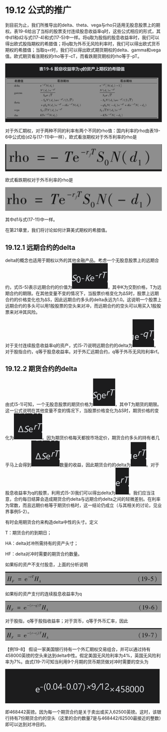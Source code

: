 # 19.12 公式的推广

到目前为止，我们所推导出的delta、theta、vega与rho只适用无股息股票上的期权。表19-6给出了当标的股票支付连续股息收益率q时，这些公式相应的形式，其中d1和d2与式(17-4)和式(17-5)中一样。将q取为股指的股息收益率时，我们可以得出欧式股指期权的希腊值；将q取为外币无风险利率时，我们可以得出欧式货币期权的希腊值；当取q=r时，我们可以得出欧式期货期权的delta、gamma和vega值。欧式期货看涨期权的rho等于-cT，而看跌期货期权的rho等于-pT。

![](images/2024-03-07-16-53-22.png)

对于外汇期权，对于两种不同的利率有两个不同的rho值：国内利率的rho由表19-6中公式给(d2与(17-11)中一样），欧式看涨期权对于外币利率的rho是

![](images/2024-03-07-16-53-40.png)


欧式看跌期权对于外币利率的rho是

![](images/2024-03-07-16-53-56.png)


其中d1与式(17-11)中一样。


在第21章里，我们将讨论如何计算美式期权的希腊值。

## 19.12.1 远期合约的delta

delta的概念也适用于期权以外的其他金融产品。考虑一个无股息股票上的远期合约，式(5-5)表示远期合约的价值为![](images/2024-03-07-16-56-00.png)，其中K为交割价格，T为远期合约的期限。在其他变量不变的情况下，当股票价格变化为ΔS时，股票上远期合约的价格变化也为ΔS，因此远期合约多头的delta永远为1.0。这说明一个股票上远期合约的多头可以用1股股票的空头来对冲，而远期合约的空头可以用买入1股股票来对冲其风险。

对于支付连续股息收益率q的资产，式(5-7)说明远期合约的delta为![](images/2024-03-07-16-55-43.png)。对于股指合约，q等于股息收益率。对于外汇远期合约，q等于外币无风险利率rf。

## 19.12.2 期货合约的delta


由式(5-1)可知，一个无股息股票的期货价格为![](images/2024-03-07-16-56-16.png)，其中T为期货的期限。这一公式说明在其他变量不变的情况下，当股票价格变化为ΔS时，期货价格的变化为![](images/2024-03-07-16-56-31.png)。因为期货价格每天都按市场定价，期货合约多头的持有者几乎马上会得到![](images/2024-03-07-16-56-37.png)数量的收益，因此期货合约的delta为![](images/2024-03-07-16-57-19.png)。对于股息收益率为q的股票，利用式(5-3)我们可以得出delta为![](images/2024-03-07-16-56-54.png)。我们应当注意，合约每日结算会造成期货合约delta与远期合约delta之间的轻微差别。在利率为常数，而且远期价格等于期货价格时，这一结论仍成立（与其相关的讨论，见业界事例5-2）。


有时会用期货合约来构造delta中性的头寸。定义

T：期货合约的到期日；

HA：delta对冲所需持有的资产头寸；


HF：delta对冲时需要的期货合约数量。


如果标的资产不支付股息，上面的分析说明


![](images/2024-03-07-16-57-59.png)


如果标的资产支付的连续股息收益率为q


![](images/2024-03-07-16-58-15.png)


对于股指，q等于股指收益率；对于货币，q等于外币汇率，因此

![](images/2024-03-07-16-58-32.png)

【例19-8】 假设一家美国银行持有一个外汇期权交易组合，并可以通过持有458000英镑的空头来达到delta中性。假定美国无风险利率为4%，英国无风险利率为7%。由式(19-7)可知当利用9个月期的货币期货做对冲时需要的空头为


![](images/2024-03-07-16-58-50.png)


即468442英镑。因为每一个期货合约是关于卖出或买入62500英镑。这时，该银行持有7份期货合约的空头（这里的合约数量7是与468442/62500最接近的整数）即可以达到对冲目的。

